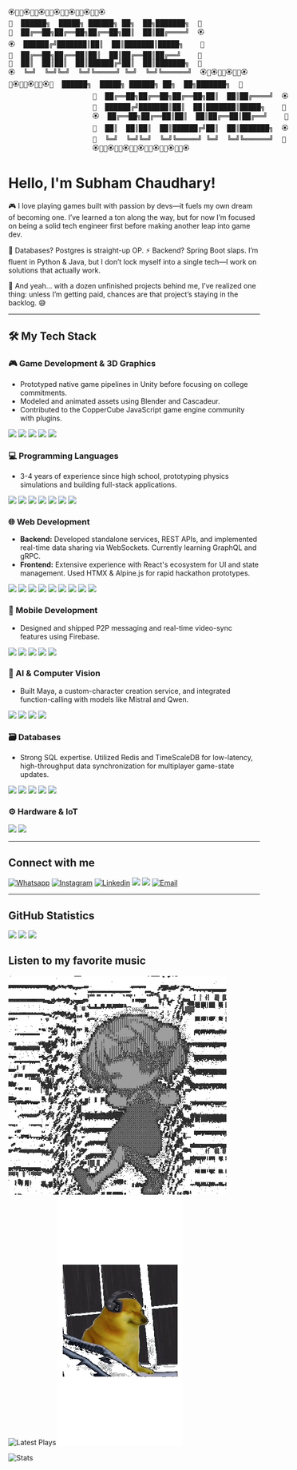 
<div style="width:700px;">
<pre>
🏵️🌺🌸🏵️🌺🌸🏵️🌺🌸🏵️🌺🌸🏵️🌺🌸🏵️🌺🌸🏵️
🌸  ██████╗  █████╗ ██████╗ ██╗  ██╗███████╗  🌺                    
🌺  ██╔══██╗██╔══██╗██╔══██╗██║  ██║██╔════╝  🏵️                    
🏵️  ██████╔╝███████║██║  ██║███████║█████╗    🌺                    
🌺  ██╔══██╗██╔══██║██║  ██║██╔══██║██╔══╝    🌸                    
🌸  ██║  ██║██║  ██║██████╔╝██║  ██║███████╗  🌺                    
🏵️  ╚═╝  ╚═╝╚═╝  ╚═╝╚═════╝ ╚═╝  ╚═╝╚══════╝  🏵️🌸🏵️🌺🌸🏵️🌺🌸🏵️  
🌸🏵️🌺🌸🏵️🌺🌸🏵️🌺  ██████╗  █████╗ ██████╗ ██╗  ██╗███████╗  🌺
                    🌸  ██╔══██╗██╔══██╗██╔══██╗██║  ██║██╔════╝  🏵️
                    🌺  ██████╔╝███████║██║  ██║███████║█████╗    🌺
                    🏵️  ██╔══██╗██╔══██║██║  ██║██╔══██║██╔══╝    🌸
                    🌺  ██║  ██║██║  ██║██████╔╝██║  ██║███████╗  🏵️
                    🌸  ╚═╝  ╚═╝╚═╝  ╚═╝╚═════╝ ╚═╝  ╚═╝╚══════╝  🌸
                    🏵️🌺🌸🏵️🌺🌸🏵️🌺🌸🏵️🌺🌸🏵️🌺🌸🏵️🌺🌸🏵️
</pre></div>


# Hello, I'm **Subham Chaudhary!**

🎮 I love playing games built with passion by devs—it fuels my own dream of becoming one. I’ve learned a ton along the way, but for now I’m focused on being a solid tech engineer first before making another leap into game dev.

💾 Databases? Postgres is straight-up OP. ⚡ Backend? Spring Boot slaps. I’m fluent in Python & Java, but I don’t lock myself into a single tech—I work on solutions that actually work.

🚀 And yeah… with a dozen unfinished projects behind me, I’ve realized one thing: unless I’m getting paid, chances are that project’s staying in the backlog. 😅

---

## 🛠️ My Tech Stack

### 🎮 Game Development & 3D Graphics
* Prototyped native game pipelines in Unity before focusing on college commitments.
* Modeled and animated assets using Blender and Cascadeur.
* Contributed to the CopperCube JavaScript game engine community with plugins.

<p>
    <img src="https://img.shields.io/badge/-Unity-000000?style=for-the-badge&logo=unity" />
    <img src="https://img.shields.io/badge/-Unreal%20Engine-313131?style=for-the-badge&logo=unrealengine" />
    <img src="https://img.shields.io/badge/-Blender-F5792A?style=for-the-badge&logo=blender" />
    <img src="https://img.shields.io/badge/-Cascadeur-2D2D2D?style=for-the-badge" />
    <img src="https://img.shields.io/badge/-CopperCube-8B4513?style=for-the-badge" />
</p>

### 💻 Programming Languages
* 3-4 years of experience since high school, prototyping physics simulations and building full-stack applications.

<p>
    <img src="https://img.shields.io/badge/-Python-3776AB?style=for-the-badge&logo=python" />
    <img src="https://img.shields.io/badge/-C%23-239120?style=for-the-badge&logo=c-sharp" />
    <img src="https://img.shields.io/badge/-Java-007396?style=for-the-badge&logo=java" />
    <img src="https://img.shields.io/badge/-JavaScript-F7DF1E?style=for-the-badge&logo=javascript" />
    <img src="https://img.shields.io/badge/-C-A8B9CC?style=for-the-badge&logo=c" />
    <img src="https://img.shields.io/badge/-Kotlin-7F52FF?style=for-the-badge&logo=kotlin" />
    <img src="https://img.shields.io/badge/-SQL-4479A1?style=for-the-badge&logo=mysql" />
</p>

### 🌐 Web Development
* **Backend:** Developed standalone services, REST APIs, and implemented real-time data sharing via WebSockets. Currently learning GraphQL and gRPC.
* **Frontend:** Extensive experience with React's ecosystem for UI and state management. Used HTMX & Alpine.js for rapid hackathon prototypes.

<p>
    <img src="https://img.shields.io/badge/-Django-092E20?style=for-the-badge&logo=django" />
    <img src="https://img.shields.io/badge/-Spring%20Boot-6DB33F?style=for-the-badge&logo=spring-boot" />
    <img src="https://img.shields.io/badge/-Flask-000000?style=for-the-badge&logo=flask" />
    <img src="https://img.shields.io/badge/-Node.js-339933?style=for-the-badge&logo=nodedotjs" />
    <img src="https://img.shields.io/badge/-FastAPI-009688?style=for-the-badge&logo=fastapi" />
    <img src="https://img.shields.io/badge/-React-61DAFB?style=for-the-badge&logo=react" />
    <img src="https://img.shields.io/badge/-Vue.js-4FC08D?style=for-the-badge&logo=vuedotjs" />
    <img src="https://img.shields.io/badge/-HTMX-3366CC?style=for-the-badge" />
    <img src="https://img.shields.io/badge/-Alpine.js-77C1D2?style=for-the-badge&logo=alpinedotjs" />
</p>

### 📱 Mobile Development
* Designed and shipped P2P messaging and real-time video-sync features using Firebase.

<p>
    <img src="https://img.shields.io/badge/-Android-3DDC84?style=for-the-badge&logo=android" />
    <img src="https://img.shields.io/badge/-Flutter-02569B?style=for-the-badge&logo=flutter" />
    <img src="https://img.shields.io/badge/-React%20Native-61DAFB?style=for-the-badge&logo=react" />
    <img src="https://img.shields.io/badge/-Firebase-FFCA28?style=for-the-badge&logo=firebase" />
    <img src="https://img.shields.io/badge/-Sketchware-1E88E5?style=for-the-badge" />
</p>

### 🧠 AI & Computer Vision
* Built Maya, a custom-character creation service, and integrated function-calling with models like Mistral and Qwen.

<p>
    <img src="https://img.shields.io/badge/-OpenCV-5C3EE8?style=for-the-badge&logo=opencv" />
    <img src="https://img.shields.io/badge/-MediaPipe-007F73?style=for-the-badge&logo=google" />
    <img src="https://img.shields.io/badge/-Ollama-000000?style=for-the-badge" />
    <img src="https://img.shields.io/badge/-OpenPose-E91E63?style=for-the-badge" />
</p>

### 🗃️ Databases
* Strong SQL expertise. Utilized Redis and TimeScaleDB for low-latency, high-throughput data synchronization for multiplayer game-state updates.

<p>
    <img src="https://img.shields.io/badge/-PostgreSQL-4169E1?style=for-the-badge&logo=postgresql" />
    <img src="https://img.shields.io/badge/-MongoDB-47A248?style=for-the-badge&logo=mongodb" />
    <img src="https://img.shields.io/badge/-Redis-DC382D?style=for-the-badge&logo=redis" />
    <img src="https://img.shields.io/badge/-SQLite-003B57?style=for-the-badge&logo=sqlite" />
    <img src="https://img.shields.io/badge/-TimeScaleDB-F29218?style=for-the-badge&logo=timescaledb" />
</p>

### ⚙️ Hardware & IoT
<p>
    <img src="https://img.shields.io/badge/-Arduino-00979D?style=for-the-badge&logo=arduino" />
    <img src="https://img.shields.io/badge/-Raspberry%20Pi-A22846?style=for-the-badge&logo=raspberry-pi" />
</p>

---

## Connect with me

<div align="left">

[![Whatsapp](https://img.shields.io/badge/-Whatsapp-25D366?style=for-the-badge&logo=whatsapp&labelColor=black)](https://wa.link/18tf6f)
[![Instagram](https://img.shields.io/badge/-Instagram-E4405F?style=for-the-badge&logo=instagram&logoColor=white)](https://www.instagram.com/shubhi._._.singh)
[![Linkedin](https://img.shields.io/badge/-Linkedin-0A66C2?style=for-the-badge&logo=linkedin&labelColor=black)](https://www.linkedin.com/in/subham-chaudhary-53668229b/)
<img src="https://img.shields.io/badge/venom____69-Discord-5865F2?style=for-the-badge&logo=discord&logoColor=white" onclick="navigator.clipboard.writeText('venom__69');return false;">
<a href="mailto:shubhu.uwu@gmail.com" onclick="navigator.clipboard.writeText('shubhu.uwu@gmail.com');return false;"><img src="https://img.shields.io/badge/shubhu.uwu@gmail.com-gmail-EA4335?&style=for-the-badge&logo=gmail&labelColor=black)"></a>
[![Email](https://img.shields.io/badge/Open_in_pc-gmail-EA4335?&style=for-the-badge&logo=gmail&labelColor=black)](https://mail.google.com/mail/u/0/?fs=1&to=shubhu.uwu@gmail.com&su=Subject&body=Got%20Your%20mail%20from%20github&tf=cm)
</div>

---

## GitHub Statistics

<div align="left">

<picture>
  <source
    srcset="https://github-readme-streak-stats.herokuapp.com/?user=subham-chaudhary&theme=tokyonight"
    media="(prefers-color-scheme: dark)"
  />
  <source
    srcset="https://github-readme-streak-stats.herokuapp.com/?user=subham-chaudhary"
    media="(prefers-color-scheme: light), (prefers-color-scheme: no-preference)"
  />
  <img src="https://github-readme-streak-stats.herokuapp.com/?user=subham-chaudhary" />
</picture>
<picture>
  <source
    srcset="https://github-readme-stats.vercel.app/api/top-langs/?username=Subham-chaudhary&layout=compact&theme=tokyonight"
    media="(prefers-color-scheme: dark)"
  />
  <source
    srcset="https://github-readme-stats.vercel.app/api/top-langs/?username=Subham-chaudhary&layout=compact"
    media="(prefers-color-scheme: light), (prefers-color-scheme: no-preference)"
  />
  <img src="https://github-readme-stats.vercel.app/api/top-langs/?username=Subham-chaudhary&layout=compact" />
</picture>
<picture>
  <source
    srcset="https://github-readme-stats.vercel.app/api?username=Subham-chaudhary&show_icons=true&theme=tokyonight&include_all_commits=true&count_private=true"
    media="(prefers-color-scheme: dark)"
  />
  <source
    srcset="https://github-readme-stats.vercel.app/api?username=Subham-chaudhary&show_icons=true&include_all_commits=true&count_private=true"
    media="(prefers-color-scheme: light), (prefers-color-scheme: no-preference)"
  />
  <img src="https://github-readme-stats.vercel.app/api?username=Subham-chaudhary&show_icons=true&include_all_commits=true&count_private=true" />
</picture>
</div>



## Listen to my favorite music
<div align="left" >

![dance-with-me](/dancing-with-u.gif)
![Latest Plays](https://spotify-recently-played-readme.vercel.app/api?user=31zkmm6gnj27xidlx6v2kl2rgtsq&count=10)
![dance-with-me](/me-cheelin2.gif)
</div>

![Stats](https://hit.yhype.me/github/profile?account_id=150613597)
